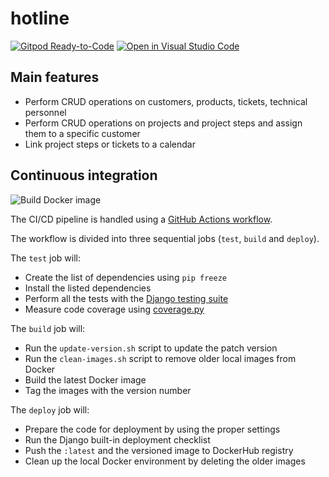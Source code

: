 # hotline

[![​Gitpod Ready-to-Code​](https://img.shields.io/badge/Gitpod-Ready--to--Code-blue?logo=gitpod)](https://gitpod.io/#https://GitHub.com/sannae/hotline) 
​[![​Open in Visual Studio Code​](https://open.vscode.dev/badges/open-in-vscode.svg)](https://open.vscode.dev/sannae/hotline)

## Main features

* Perform CRUD operations on customers, products, tickets, technical personnel
* Perform CRUD operations on projects and project steps and assign them to a specific customer
* Link project steps or tickets to a calendar

## Continuous integration

![Build Docker image](https://github.com/sannae/hotline/actions/workflows/build-docker-image.yml/badge.svg)

The CI/CD pipeline is handled using a [GitHub Actions workflow](./.github/workflows/build-docker-images.yml).

The workflow is divided into three sequential jobs (`test`, `build` and `deploy`).

The `test` job will:

* Create the list of dependencies using `pip freeze`
* Install the listed dependencies 
* Perform all the tests with the [Django testing suite](https://docs.djangoproject.com/en/4.0/topics/testing/)
* Measure code coverage using [coverage.py](https://coverage.readthedocs.io/en/6.3/)

The `build` job will:

* Run the `update-version.sh` script to update the patch version
* Run the `clean-images.sh` script to remove older local images from Docker
* Build the latest Docker image
* Tag the images with the version number

The `deploy` job will:

* Prepare the code for deployment by using the proper settings
* Run the Django built-in deployment checklist
* Push the `:latest` and the versioned image to DockerHub registry
* Clean up the local Docker environment by deleting the older images


